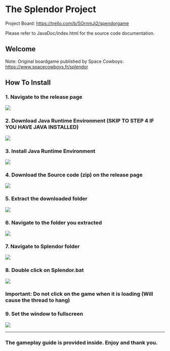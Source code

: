 # The Splendor Project
Project Board: https://trello.com/b/5OrnmJj2/spendorgame

Please refer to JavaDoc/index.html for the source code documentation.

## Welcome

Note: Original boardgame published by Space Cowboys: https://www.spacecowboys.fr/splendor

## How To Install

### 1. Navigate to the release page
![](https://i.imgur.com/BHK9Ujy.png)

### 2. Download Java Runtime Environment (SKIP TO STEP 4 IF YOU HAVE JAVA INSTALLED)
![](https://i.imgur.com/a5Ye2sE.png)

### 3. Install Java Runtime Environment
![](https://i.imgur.com/969Os54.png)

### 4. Download the Source code (zip) on the release page
![](https://i.imgur.com/I2pdNku.png)

### 5. Extract the downloaded folder
![](https://i.imgur.com/OTjOAik.png)

### 6. Navigate to the folder you extracted
![](https://i.imgur.com/LHnDyjH.png)

### 7. Navigate to Splendor folder
![](https://i.imgur.com/9oS6oEm.png)

### 8. Double click on Splendor.bat
![](https://i.imgur.com/KFzSw0F.png)

### Important: Do not click on the game when it is loading (Will cause the thread to hang)
### 9. Set the window to fullscreen
![](https://i.imgur.com/oy58BIg.png)
***
### The gameplay guide is provided inside. Enjoy and thank you.
